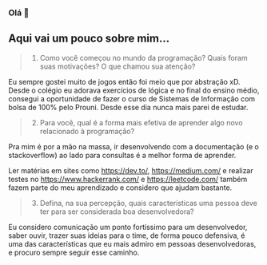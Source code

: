 ### Olá 👋

## Aqui vai um pouco sobre mim...

> 1. Como você começou no mundo da programação? Quais foram suas motivações? O que chamou sua atenção?

Eu sempre gostei muito de jogos então foi meio que por abstração xD.
Desde o colégio eu adorava exercícios de lógica e no final do ensino médio,
consegui a oportunidade de fazer o curso de Sistemas de Informação com bolsa de 100% pelo Prouni.
Desde esse dia nunca mais parei de estudar.

> 2. Para você, qual é a forma mais efetiva de aprender algo novo relacionado à
>    programação?

Pra mim é por a mão na massa, ir desenvolvendo com a documentação (e o stackoverflow) ao lado para consultas é a melhor forma de aprender.

Ler matérias em sites como https://dev.to/, https://medium.com/ e realizar testes no https://www.hackerrank.com/ e https://leetcode.com/ também fazem parte do meu aprendizado e considero que ajudam bastante.

> 3. Defina, na sua percepção, quais características uma pessoa deve ter para ser
>    considerada boa desenvolvedora?

Eu considero comunicação um ponto fortíssimo para um desenvolvedor, saber ouvir, trazer suas ideias para o time, de forma pouco defensiva, é uma das características que eu mais admiro em pessoas desenvolvedoras, e procuro sempre seguir esse caminho.

<!--
**MatheusT45/matheust45** is a ✨ _special_ ✨ repository because its `README.md` (this file) appears on your GitHub profile.

Here are some ideas to get you started:

- 🔭 I’m currently working on ...
- 🌱 I’m currently learning ...
- 👯 I’m looking to collaborate on ...
- 🤔 I’m looking for help with ...
- 💬 Ask me about ...
- 📫 How to reach me: ...
- 😄 Pronouns: ...
- ⚡ Fun fact: ...
-->
